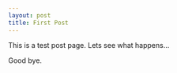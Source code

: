 ```yaml
---
layout: post
title: First Post
---
```


This is a test post page. Lets see what happens...

Good bye.
